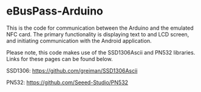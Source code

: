 # eBusPass-Arduino
This is the code for communication between the Arduino and the emulated NFC card. The primary functionality is displaying text to and LCD screen, and initiating communication with the Android application.

Please note, this code makes use of the SSD1306Ascii and PN532 libraries. Links for these pages can be found below.

SSD1306: https://github.com/greiman/SSD1306Ascii

PN532: https://github.com/Seeed-Studio/PN532

